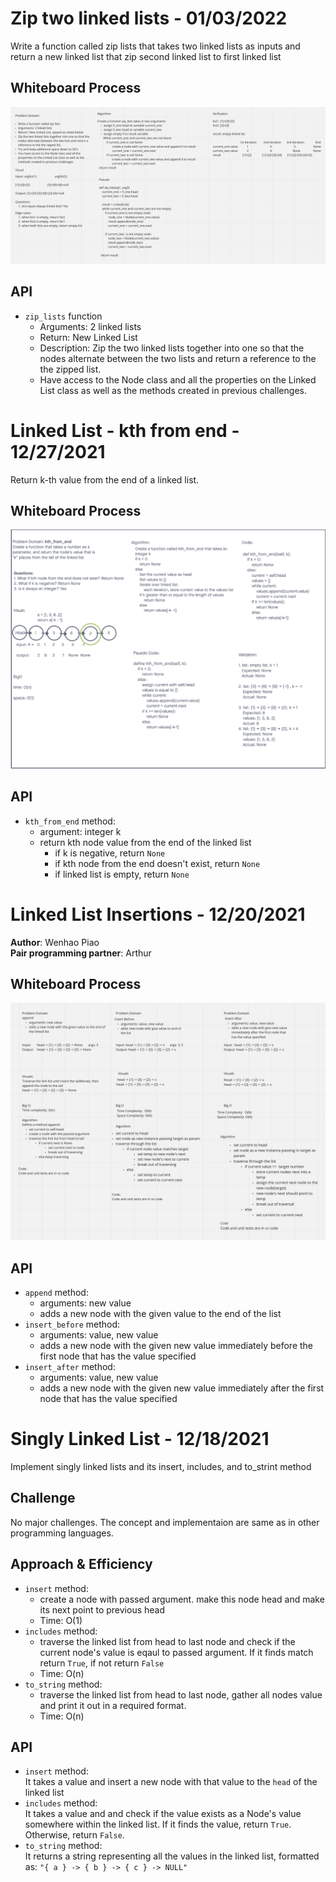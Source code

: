 # Zip two linked lists - 01/03/2022

Write a function called zip lists that takes two linked lists as inputs and return a new linked list that zip second linked list to first linked list

## Whiteboard Process

![Zip Two Linked Lists](linked_list_zip.png)

## API

- `zip_lists` function
  - Arguments: 2 linked lists
  - Return: New Linked List
  - Description: Zip the two linked lists together into one so that the nodes alternate between the two lists and return a reference to the the zipped list.
  - Have access to the Node class and all the properties on the Linked List class as well as the methods created in previous challenges.

# Linked List - kth from end - 12/27/2021

Return k-th value from the end of a linked list.

## Whiteboard Process

![Kth From End](kth_from_end.png)

## API

- `kth_from_end` method:
  - argument: integer k
  - return kth node value from the end of the linked list
    - if k is negative, return `None`
    - if kth node from the end doesn't exist, return `None`
    - if linked list is empty, return `None`

# Linked List Insertions - 12/20/2021

**Author**: Wenhao Piao  
**Pair programming partner**: Arthur

## Whiteboard Process

![Linked List Insertions](linked_list_insertions.png)

## API

- `append` method:
  - arguments: new value
  - adds a new node with the given value to the end of the list
- `insert_before` method:
  - arguments: value, new value
  - adds a new node with the given new value immediately before the first node that has the value specified
- `insert_after` method:
  - arguments: value, new value
  - adds a new node with the given new value immediately after the first node that has the value specified

# Singly Linked List - 12/18/2021

Implement singly linked lists and its insert, includes, and to_strint method

## Challenge

No major challenges. The concept and implementaion are same as in other programming languages.

## Approach & Efficiency

- `insert` method:
  - create a node with passed argument. make this node head and make its next point to previous head
  - Time: O(1)
- `includes` method:
  - traverse the linked list from head to last node and check if the current node's value is eqaul to passed argument. If it finds match return `True`, if not return `False`
  - Time: O(n)
- `to_string` method:
  - traverse the linked list from head to last node, gather all nodes value and print it out in a required format.
  - Time: O(n)

## API

- `insert` method:  
  It takes a value and insert a new node with that value to the `head` of the linked list
- `includes` method:  
  It takes a value and and check if the value exists as a Node's value somewhere within the linked list. If it finds the value, return `True`. Otherwise, return `False`.
- `to_string` method:  
  It returns a string representing all the values in the linked list, formatted as: `"{ a } -> { b } -> { c } -> NULL"`
